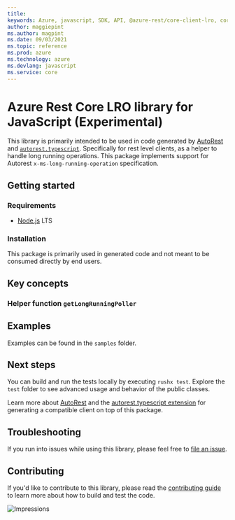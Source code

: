 ```yaml
---
title: 
keywords: Azure, javascript, SDK, API, @azure-rest/core-client-lro, core
author: maggiepint
ms.author: magpint
ms.date: 09/03/2021
ms.topic: reference
ms.prod: azure
ms.technology: azure
ms.devlang: javascript
ms.service: core
---
```


# Azure Rest Core LRO library for JavaScript (Experimental)

This library is primarily intended to be used in code generated by [AutoRest](https://github.com/Azure/Autorest) and [`autorest.typescript`](https://github.com/Azure/autorest.typescript). Specifically for rest level clients, as a helper to handle long running operations. This package implements support for Autorest `x-ms-long-running-operation` specification.

## Getting started

### Requirements

- [Node.js](https://nodejs.org) LTS

### Installation

This package is primarily used in generated code and not meant to be consumed directly by end users.

## Key concepts

### Helper function `getLongRunningPoller`

## Examples

Examples can be found in the `samples` folder.

## Next steps

You can build and run the tests locally by executing `rushx test`. Explore the `test` folder to see advanced usage and behavior of the public classes.

Learn more about [AutoRest](https://github.com/Azure/autorest) and the [autorest.typescript extension](https://github.com/Azure/autorest.typescript) for generating a compatible client on top of this package.

## Troubleshooting

If you run into issues while using this library, please feel free to [file an issue](https://github.com/Azure/azure-sdk-for-js/issues/new).

## Contributing

If you'd like to contribute to this library, please read the [contributing guide](https://github.com/Azure/azure-sdk-for-js/blob/master/CONTRIBUTING.md) to learn more about how to build and test the code.

![Impressions](https://azure-sdk-impressions.azurewebsites.net/api/impressions/azure-sdk-for-js%2Fsdk%2Fcore-rest%2Fcore-client%2FREADME.png)

